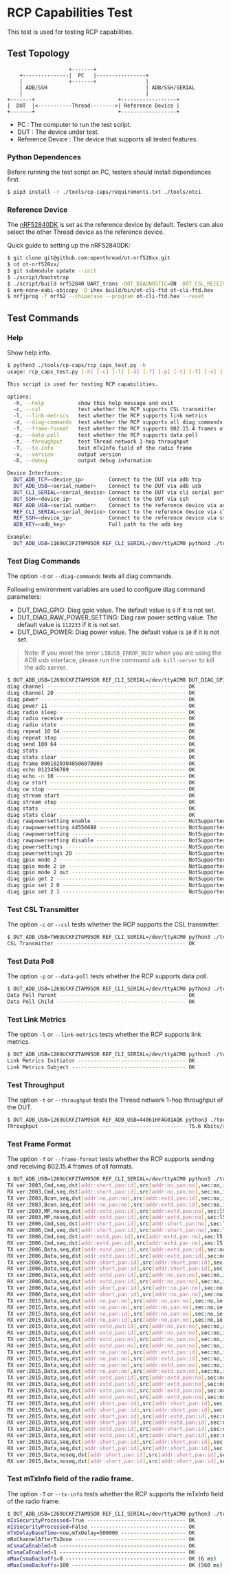 # RCP Capabilities Test

This test is used for testing RCP capabilities.

## Test Topology

```
                    +-------+
    +---------------|  PC   |----------------+
    |               +-------+                |
    | ADB/SSH                                | ADB/SSH/SERIAL
    |                                        |
+-------+                           +------------------+
|  DUT  |<-----------Thread-------->| Reference Device |
+-------+                           +------------------+

```

- PC : The computer to run the test script.
- DUT : The device under test.
- Reference Device : The device that supports all tested features.

### Python Dependences

Before running the test script on PC, testers should install dependences first.

```bash
$ pip3 install -r ./tools/cp-caps/requirements.txt ./tools/otci
```

### Reference Device

The [nRF52840DK][ot-nrf528xx-nrf52840] is set as the reference device by default. Testers can also select the other Thread device as the reference device.

[ot-nrf528xx-nrf52840]: https://github.com/openthread/ot-nrf528xx/blob/main/src/nrf52840/README.md

Quick guide to setting up the nRF52840DK:

```bash
$ git clone git@github.com:openthread/ot-nrf528xx.git
$ cd ot-nrf528xx/
$ git submodule update --init
$ ./script/bootstrap
$ ./script/build nrf52840 UART_trans -DOT_DIAGNOSTIC=ON -DOT_CSL_RECEIVER=ON -DOT_LINK_METRICS_INITIATOR=ON -DOT_LINK_METRICS_SUBJECT=ON
$ arm-none-eabi-objcopy -O ihex build/bin/ot-cli-ftd ot-cli-ftd.hex
$ nrfjprog -f nrf52 --chiperase --program ot-cli-ftd.hex --reset
```

## Test Commands

### Help

Show help info.

```bash
$ python3 ./tools/cp-caps/rcp_caps_test.py -h
usage: rcp_caps_test.py [-h] [-c] [-l] [-d] [-f] [-p] [-t] [-T] [-v] [-D]

This script is used for testing RCP capabilities.

options:
  -h, --help           show this help message and exit
  -c, --csl            test whether the RCP supports CSL transmitter
  -l, --link-metrics   test whether the RCP supports link metrics
  -d, --diag-commands  test whether the RCP supports all diag commands
  -f, --frame-format   test whether the RCP supports 802.15.4 frames of all formats
  -p, --data-poll      test whether the RCP supports data poll
  -t, --throughput     test Thread network 1-hop throughput
  -T, --tx-info        test mTxInfo field of the radio frame
  -v, --version        output version
  -D, --debug          output debug information

Device Interfaces:
  DUT_ADB_TCP=<device_ip>        Connect to the DUT via adb tcp
  DUT_ADB_USB=<serial_number>    Connect to the DUT via adb usb
  DUT_CLI_SERIAL=<serial_device> Connect to the DUT via cli serial port
  DUT_SSH=<device_ip>            Connect to the DUT via ssh
  REF_ADB_USB=<serial_number>    Connect to the reference device via adb usb
  REF_CLI_SERIAL=<serial_device> Connect to the reference device via cli serial port
  REF_SSH=<device_ip>            Connect to the reference device via ssh
  ADB_KEY=<adb_key>              Full path to the adb key

Example:
  DUT_ADB_USB=1169UC2F2T0M95OR REF_CLI_SERIAL=/dev/ttyACM0 python3 ./tools/cp-caps/rcp_caps_test.py -d
```

### Test Diag Commands

The option `-d` or `--diag-commands` tests all diag commands.

Following environment variables are used to configure diag command parameters:

- DUT_DIAG_GPIO: Diag gpio value. The default value is `0` if it is not set.
- DUT_DIAG_RAW_POWER_SETTING: Diag raw power setting value. The default value is `112233` if it is not set.
- DUT_DIAG_POWER: Diag power value. The default value is `10` if it is not set.

> Note: If you meet the error `LIBUSB_ERROR_BUSY` when you are using the ADB usb interface, please run the command `adb kill-server` to kill the adb server.

```bash
$ DUT_ADB_USB=1269UCKFZTAM95OR REF_CLI_SERIAL=/dev/ttyACM0 DUT_DIAG_GPIO=2 DUT_DIAG_RAW_POWER_SETTING=44556688 DUT_DIAG_POWER=11 python3 ./tools/cp-caps/rcp_caps_test.py -d
diag channel --------------------------------------------- OK
diag channel 20 ------------------------------------------ OK
diag power ----------------------------------------------- OK
diag power 11 -------------------------------------------- OK
diag radio sleep ----------------------------------------- OK
diag radio receive --------------------------------------- OK
diag radio state ----------------------------------------- OK
diag repeat 10 64 ---------------------------------------- OK
diag repeat stop ----------------------------------------- OK
diag send 100 64 ----------------------------------------- OK
diag stats ----------------------------------------------- OK
diag stats clear ----------------------------------------- OK
diag frame 00010203040506070809 -------------------------- OK
diag echo 0123456789 ------------------------------------- OK
diag echo -n 10 ------------------------------------------ OK
diag cw start -------------------------------------------- OK
diag cw stop --------------------------------------------- OK
diag stream start ---------------------------------------- OK
diag stream stop ----------------------------------------- OK
diag stats ----------------------------------------------- OK
diag stats clear ----------------------------------------- OK
diag rawpowersetting enable ------------------------------ NotSupported
diag rawpowersetting 44556688 ---------------------------- NotSupported
diag rawpowersetting ------------------------------------- NotSupported
diag rawpowersetting disable ----------------------------- NotSupported
diag powersettings --------------------------------------- NotSupported
diag powersettings 20 ------------------------------------ NotSupported
diag gpio mode 2 ----------------------------------------- NotSupported
diag gpio mode 2 in -------------------------------------- NotSupported
diag gpio mode 2 out ------------------------------------- NotSupported
diag gpio get 2 ------------------------------------------ NotSupported
diag gpio set 2 0 ---------------------------------------- NotSupported
diag gpio set 2 1 ---------------------------------------- NotSupported
```

### Test CSL Transmitter

The option `-c` or `--csl` tests whether the RCP supports the CSL transmitter.

```bash
$ DUT_ADB_USB=TW69UCKFZTGM95OR REF_CLI_SERIAL=/dev/ttyACM0 python3 ./tools/cp-caps/rcp_caps_test.py -c
CSL Transmitter ------------------------------------------ OK
```

### Test Data Poll

The option `-p` or `--data-poll` tests whether the RCP supports data poll.

```bash
$ DUT_ADB_USB=1269UCKFZTAM95OR REF_CLI_SERIAL=/dev/ttyACM0 python3 ./tools/cp-caps/rcp_caps_test.py -p
Data Poll Parent ----------------------------------------- OK
Data Poll Child ------------------------------------------ OK
```

### Test Link Metrics

The option `-l` or `--link-metrics` tests whether the RCP supports link metrics.

```bash
$ DUT_ADB_USB=1269UCKFZTAM95OR REF_CLI_SERIAL=/dev/ttyACM0 python3 ./tools/cp-caps/rcp_caps_test.py -l
Link Metrics Initiator ----------------------------------- OK
Link Metrics Subject ------------------------------------- OK
```

### Test Throughput

The option `-t` or `--throughput` tests the Thread network 1-hop throughput of the DUT.

```bash
$ DUT_ADB_USB=1269UCKFZTAM95OR REF_ADB_USB=44061HFAG01AQK python3 ./tools/cp-caps/rcp_caps_test.py -t
Throughput ----------------------------------------------- 75.6 Kbits/sec
```

### Test Frame Format

The option `-f` or `--frame-format` tests whether the RCP supports sending and receiving 802.15.4 frames of all formats.

```bash
$ DUT_ADB_USB=1269UCKFZTAM95OR REF_CLI_SERIAL=/dev/ttyACM0 python3 ./tools/cp-caps/rcp_caps_test.py -f
TX ver:2003,Cmd,seq,dst[addr:short,pan:id],src[addr:no,pan:no],sec:no,ie:no,plen:0 ----------------- OK
RX ver:2003,Cmd,seq,dst[addr:short,pan:id],src[addr:no,pan:no],sec:no,ie:no,plen:0 ----------------- OK
TX ver:2003,Bcon,seq,dst[addr:no,pan:no],src[addr:extd,pan:id],sec:no,ie:no,plen:30 ---------------- OK
RX ver:2003,Bcon,seq,dst[addr:no,pan:no],src[addr:extd,pan:id],sec:no,ie:no,plen:30 ---------------- OK
TX ver:2003,MP,noseq,dst[addr:extd,pan:id],src[addr:extd,pan:no],sec:l5,ie[ren con],plen:0 --------- OK
RX ver:2003,MP,noseq,dst[addr:extd,pan:id],src[addr:extd,pan:no],sec:l5,ie[ren con],plen:0 --------- OK
TX ver:2006,Cmd,seq,dst[addr:short,pan:id],src[addr:short,pan:no],sec:l5,ie:no,plen:0 -------------- OK
RX ver:2006,Cmd,seq,dst[addr:short,pan:id],src[addr:short,pan:no],sec:l5,ie:no,plen:0 -------------- OK
TX ver:2006,Cmd,seq,dst[addr:extd,pan:id],src[addr:extd,pan:no],sec:l5,ie:no,plen:0 ---------------- OK
RX ver:2006,Cmd,seq,dst[addr:extd,pan:id],src[addr:extd,pan:no],sec:l5,ie:no,plen:0 ---------------- OK
TX ver:2006,Data,seq,dst[addr:extd,pan:id],src[addr:extd,pan:id],sec:no,ie:no,plen:0 --------------- OK
RX ver:2006,Data,seq,dst[addr:extd,pan:id],src[addr:extd,pan:id],sec:no,ie:no,plen:0 --------------- OK
TX ver:2006,Data,seq,dst[addr:short,pan:id],src[addr:short,pan:id],sec:no,ie:no,plen:0 ------------- OK
RX ver:2006,Data,seq,dst[addr:short,pan:id],src[addr:short,pan:id],sec:no,ie:no,plen:0 ------------- OK
TX ver:2006,Data,seq,dst[addr:extd,pan:id],src[addr:no,pan:no],sec:no,ie:no,plen:0 ----------------- OK
RX ver:2006,Data,seq,dst[addr:extd,pan:id],src[addr:no,pan:no],sec:no,ie:no,plen:0 ----------------- OK
TX ver:2006,Data,seq,dst[addr:short,pan:id],src[addr:no,pan:no],sec:no,ie:no,plen:0 ---------------- OK
RX ver:2006,Data,seq,dst[addr:short,pan:id],src[addr:no,pan:no],sec:no,ie:no,plen:0 ---------------- OK
TX ver:2015,Data,seq,dst[addr:no,pan:no],src[addr:no,pan:no],sec:no,ie:no,plen:0 ------------------- OK
RX ver:2015,Data,seq,dst[addr:no,pan:no],src[addr:no,pan:no],sec:no,ie:no,plen:0 ------------------- OK
TX ver:2015,Data,seq,dst[addr:no,pan:id],src[addr:no,pan:no],sec:no,ie:no,plen:0 ------------------- OK
RX ver:2015,Data,seq,dst[addr:no,pan:id],src[addr:no,pan:no],sec:no,ie:no,plen:0 ------------------- OK
TX ver:2015,Data,seq,dst[addr:extd,pan:id],src[addr:no,pan:no],sec:no,ie:no,plen:0 ----------------- OK
RX ver:2015,Data,seq,dst[addr:extd,pan:id],src[addr:no,pan:no],sec:no,ie:no,plen:0 ----------------- OK
TX ver:2015,Data,seq,dst[addr:extd,pan:no],src[addr:no,pan:no],sec:no,ie:no,plen:0 ----------------- OK
RX ver:2015,Data,seq,dst[addr:extd,pan:no],src[addr:no,pan:no],sec:no,ie:no,plen:0 ----------------- OK
TX ver:2015,Data,seq,dst[addr:no,pan:no],src[addr:extd,pan:id],sec:no,ie:no,plen:0 ----------------- OK
RX ver:2015,Data,seq,dst[addr:no,pan:no],src[addr:extd,pan:id],sec:no,ie:no,plen:0 ----------------- OK
TX ver:2015,Data,seq,dst[addr:no,pan:no],src[addr:extd,pan:no],sec:no,ie:no,plen:0 ----------------- OK
RX ver:2015,Data,seq,dst[addr:no,pan:no],src[addr:extd,pan:no],sec:no,ie:no,plen:0 ----------------- OK
TX ver:2015,Data,seq,dst[addr:extd,pan:id],src[addr:extd,pan:no],sec:no,ie:no,plen:0 --------------- OK
RX ver:2015,Data,seq,dst[addr:extd,pan:id],src[addr:extd,pan:no],sec:no,ie:no,plen:0 --------------- OK
TX ver:2015,Data,seq,dst[addr:extd,pan:no],src[addr:extd,pan:no],sec:no,ie:no,plen:0 --------------- OK
RX ver:2015,Data,seq,dst[addr:extd,pan:no],src[addr:extd,pan:no],sec:no,ie:no,plen:0 --------------- OK
TX ver:2015,Data,seq,dst[addr:short,pan:id],src[addr:short,pan:id],sec:no,ie:no,plen:0 ------------- OK
RX ver:2015,Data,seq,dst[addr:short,pan:id],src[addr:short,pan:id],sec:no,ie:no,plen:0 ------------- OK
TX ver:2015,Data,seq,dst[addr:short,pan:id],src[addr:extd,pan:id],sec:no,ie:no,plen:0 -------------- OK
RX ver:2015,Data,seq,dst[addr:short,pan:id],src[addr:extd,pan:id],sec:no,ie:no,plen:0 -------------- OK
TX ver:2015,Data,seq,dst[addr:extd,pan:id],src[addr:short,pan:id],sec:no,ie:no,plen:0 -------------- OK
RX ver:2015,Data,seq,dst[addr:extd,pan:id],src[addr:short,pan:id],sec:no,ie:no,plen:0 -------------- OK
TX ver:2015,Data,seq,dst[addr:short,pan:id],src[addr:short,pan:id],sec:no,ie[csl],plen:0 ----------- OK
RX ver:2015,Data,seq,dst[addr:short,pan:id],src[addr:short,pan:id],sec:no,ie[csl],plen:0 ----------- OK
TX ver:2015,Data,noseq,dst[addr:short,pan:id],src[addr:short,pan:id],sec:no,ie:no,plen:0 ----------- OK
RX ver:2015,Data,noseq,dst[addr:short,pan:id],src[addr:short,pan:id],sec:no,ie:no,plen:0 ----------- OK
```

### Test mTxInfo field of the radio frame.

The option `-T` or `--tx-info` tests whether the RCP supports the mTxInfo field of the radio frame.

```bash
$ DUT_ADB_USB=1269UCKFZTAM95OR REF_CLI_SERIAL=/dev/ttyACM0 python3 ./tools/cp-caps/rcp_caps_test.py -T
mIsSecurityProcessed=True -------------------------------- OK
mIsSecurityProcessed=False ------------------------------- OK
mTxDelayBaseTime=now,mTxDelay=500000 --------------------- OK
mRxChannelAfterTxDone ------------------------------------ OK
mCsmaCaEnabled=0 ----------------------------------------- OK
mCsmaCaEnabled=1 ----------------------------------------- OK
mMaxCsmaBackoffs=0 --------------------------------------- OK (6 ms)
mMaxCsmaBackoffs=100 ------------------------------------- OK (560 ms)
```
